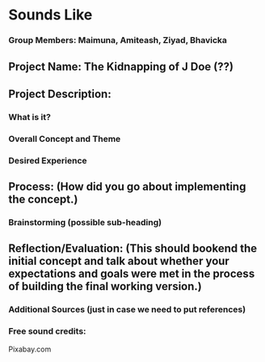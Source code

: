 # Sounds Like
### Group Members: Maimuna, Amiteash, Ziyad, Bhavicka
## Project Name: The Kidnapping of J Doe (??)

## Project Description: 
### What is it?

### Overall Concept and Theme

### Desired Experience

## Process: (How did you go about implementing the concept.)

### Brainstorming (possible sub-heading)







## Reflection/Evaluation: (This should bookend the initial concept and talk about whether your expectations and goals were met in the process of building the final working version.)



### Additional Sources (just in case we need to put references)

### Free sound credits:
Pixabay.com

